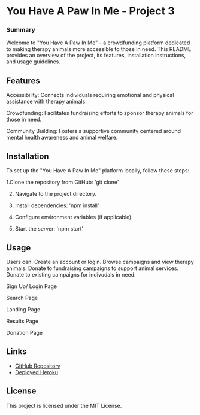 # You Have A Paw In Me - Project 3 

### Summary 

Welcome to "You Have A Paw In Me" - a crowdfunding platform dedicated to making therapy animals more accessible to those in need. This README provides an overview of the project, its features, installation instructions, and usage guidelines.

## Features


Accessibility: Connects individuals requiring emotional and physical assistance with therapy animals.

Crowdfunding: Facilitates fundraising efforts to sponsor therapy animals for those in need.

Community Building: Fosters a supportive community centered around mental health awareness and animal welfare.

## Installation 

To set up the "You Have A Paw In Me" platform locally, follow these steps:

1.Clone the repository from GitHub: 'git clone' 

2. Navigate to the project directory.

3. Install dependencies: 'npm install'

4. Configure environment variables (if applicable).

5. Start the server: 'npm start'

## Usage 

Users can:
Create an account or login.
Browse campaigns and view therapy animals.
Donate to fundraising campaigns to support animal services. 
Donate to existing campaigns for indivudals in need.



Sign Up/ Login  Page 
<!-- Screenshot entered here -->

Search Page
<!--  Screenshot entered here  -->

Landing Page 
<!-- Screenshot entered here  -->

Results Page 
<!-- Screenshot entered here  -->

Donation Page 
<!-- Screenshot entered here  -->

## Links 
* [GitHub Repository](https://)
* [Deployed Heroku](https://)


## License 
This project is licensed under the MIT License.


<!-- use graphql instead of routes

mern #26
server.js
schema: types defs, resolvers

review requirements
restful api? or graphql?

current graphql

if needed for restfulapi use challenge in 21 -->